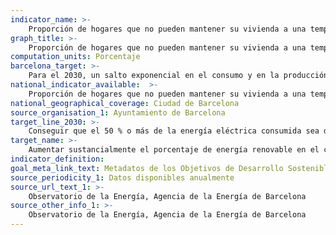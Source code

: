 ```yaml
---
indicator_name: >-
    Proporción de hogares que no pueden mantener su vivienda a una temperatura adecuada
graph_title: >-
    Proporción de hogares que no pueden mantener su vivienda a una temperatura adecuada
computation_units: Porcentaje
barcelona_target: >-
    Para el 2030, un salto exponencial en el consumo y en la producción local de energía renovable
national_indicator_available:  >-
    Proporción de hogares que no pueden mantener su vivienda a una temperatura adecuada
national_geographical_coverage: Ciudad de Barcelona 
source_organisation_1: Ayuntamiento de Barcelona
target_line_2030: >-
    Conseguir que el 50 % o más de la energía eléctrica consumida sea de origen renovable
target_name: >-
    Aumentar sustancialmente el porcentaje de energía renovable en el conjunto de fuentes energéticas
indicator_definition:
goal_meta_link_text: Metadatos de los Objetivos de Desarrollo Sostenible de las Naciones Unidas (pdf 894kB)
source_periodicity_1: Datos disponibles anualmente
source_url_text_1: >-
    Observatorio de la Energía, Agencia de la Energía de Barcelona 
source_other_info_1: >-
    Observatorio de la Energía, Agencia de la Energía de Barcelona 
---
```

